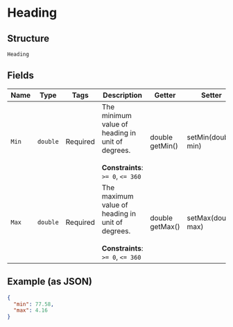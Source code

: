 
# Heading

## Structure

`Heading`

## Fields

| Name | Type | Tags | Description | Getter | Setter |
|  --- | --- | --- | --- | --- | --- |
| `Min` | `double` | Required | The minimum value of heading in unit of degrees.<br><br>**Constraints**: `>= 0`, `<= 360` | double getMin() | setMin(double min) |
| `Max` | `double` | Required | The maximum value of heading in unit of degrees.<br><br>**Constraints**: `>= 0`, `<= 360` | double getMax() | setMax(double max) |

## Example (as JSON)

```json
{
  "min": 77.58,
  "max": 4.16
}
```

